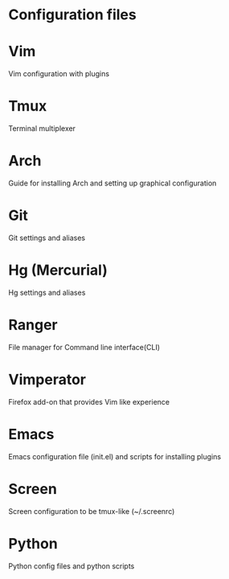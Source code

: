 # Configuration files

# Vim
Vim configuration with plugins

# Tmux
Terminal multiplexer

# Arch
Guide for installing Arch and setting up graphical configuration

# Git
Git settings and aliases

# Hg (Mercurial)
Hg settings and aliases

# Ranger
File manager for Command line interface(CLI)

# Vimperator
Firefox add-on that provides Vim like experience

# Emacs
Emacs configuration file (init.el) and scripts for installing plugins

# Screen
Screen configuration to be tmux-like (~/.screenrc)

# Python
Python config files and python scripts
